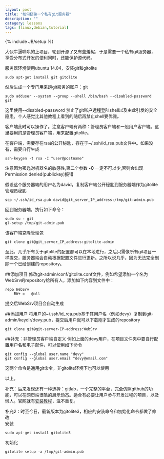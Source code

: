 ```yaml
---
layout: post
title: "如何搭建一个私有git服务器"
description: ""
category: lessons
tags: [linux,debian,tutorial]
---
```

{% include JB/setup %}

大伙牛逼哄哄的上项目，轮到开源了又有些羞赧，于是需要一个私有git服务器，享受分布式开发的便利同时，还能保护源代码。

服务器环境使用ubuntu 14.04，安装git和gitolite

	sudo apt-get install git gitolite

然后生成一个专门用来跑git服务的账户：git

	sudo adduser --system --group --shell /bin/bash --disabled-password git
	
这里使用--disabled-password 禁止了git账户远程登陆shell以及由此引发的安全隐患，个人感觉比其他教程上看到的随后再禁止shell要优雅。

客户端此时可以操作了。注意客户端有两种：管理员客户端和一般用户客户端。这里要用的是管理员客户端，用来配置gitolite。

在客户端，需要存在rsa的公开秘匙，存在于~/.ssh/id_rsa.pub文件中。如果没有，需要自行生成
	
	ssh-keygen -t rsa -C "user@postname"

注意因为密匙对机器名的敏感性,第二个参数 __-C__ 一定不可以少,否则会出现Permission denied(publickey)报错

假设这个服务器端的用户名为david，复制客户端公开秘匙到服务器端作为gitolite管理员秘匙

	scp ~/.ssh/id_rsa.pub david@git_server_IP_address:/tmp/git-admin.pub
	
回到服务器端，执行如下命令：

	sudo su - git
	gl-setup /tmp/git-admin.pub

该客户端克隆管理包

	git clone git@git_server_IP_address:gitolite-admin
	
至此，几乎所有关于gitolite的配置都可以在本地进行，之后只需像所有git项目一样提交，服务器端会自动根据配置文件进行更新。之所以说几乎，因为无法完全删除一个已经创建的repository。

##添加项目
修改git-admin/conf/gitolite.conf文件，例如希望添加一个名为WebSrv的repository给所有人，添加如下内容到文件中：

	repo WebSrv
		RW+	=	@all

提交后WebSrv项目会自动生成

##添加用户
将用户的~/.ssh/id_rca.pub基于其用户名（例如devy）复制到git-admin/keydir/devy.pub，提交后用户就可以下载刚才生成的repository
	
	git clone git@git-server-IP-address:WebSrv

##补充：非管理员客户端自定义
例如上面的devy用户，在项目文件夹中要自行配置用户名和电子邮件，可以使用如下命令

	git config --global user.name "devy"
	git config --global user.email "devy@email.com"

这两个命令是通用git命令，非gitolite环境下也可以使用

以上。

补充：后来发现还有一种选择：gitlab，一个完整的平台，完全仿照github的功能，可以在网页端很酷的展示动态。适合有必要让用户参与开发过程的项目，以及懒人。官网就有[安装教程](https://gitlab.com/gitlab-org/omnibus-gitlab/blob/master/README.md)，滋不重复。  

补充2：时至今日，最新版本为gitolite3，相应的安装命令和初始化命令都做了修改  
安装

	sudo apt-get install gitolite3
	
初始化

	gitolite setup -a /tmp/git-admin.pub

